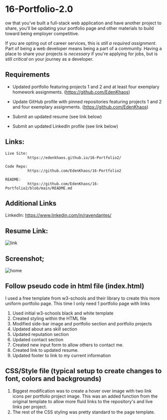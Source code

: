 # 16-Portfolio-2.0
ow that you've built a full-stack web application and have another project to share, you'll be updating your portfolio page and other materials to build toward being employer competitive.

If you are opting out of career services, this is *still a required assignment*. Part of being a web developer means being a part of a community. Having a place to share your projects is *necessary* if you're applying for jobs, but is still *critical* on your journey as a developer.

## Requirements

* Updated portfolio featuring projects 1 and 2 and at least four exemplary homework assignments. (https://github.com/EdenKhaos)

* Update GitHub profile with pinned repositories featuring projects 1 and 2 and four exemplary assignments. (https://github.com/EdenKhaos)

* Submit an updated resume (see link below)

* Submit an updated LinkedIn profile (see link below)

## Links:
```
Live Site: 
          https://edenkhaos.github.io/16-Portfolio2/
   
Code Repo: 
          https://github.com/EdenKhaos/16-Portfolio2
  
README:
          https://github.com/EdenKhaos/16-Portfolio2/blob/main/README.md

```
## Additional Links

LinkedIn:
    https://www.linkedin.com/in/ravendantes/

## Resume Link: 
![link]()

## Screenshot;
![home](https://github.com/EdenKhaos/16-Portfolio2/blob/main/assets/images/screenshot.JPG)

## Follow pseudo code in html file (index.html)
I used a free template from w3-schools and their library to create this more uniform portfolio page. This time I only need 1 portfolio page with links 

1. Used initial w3-schools black and white template
2. Created styling within the HTML file
3. Modified side-bar image and portfolio section and portfolio projects
4. Updated about ans skill section
5. Updated reputation section
6. Updated contact section
7. Created new input form to allow others to contact me.
8. Created link to updated resume.
9. Updated footer to link to my current information

## CSS/Style file (typical setup to create changes to font, colors and backgrounds)
1. Biggest modification was to create a hover over image with two link icons per portfolio project image. This was an added function from the original template to allow more fluid links to the repository's and live links per project.
2. The rest of the CSS styling was pretty standard to the page template.